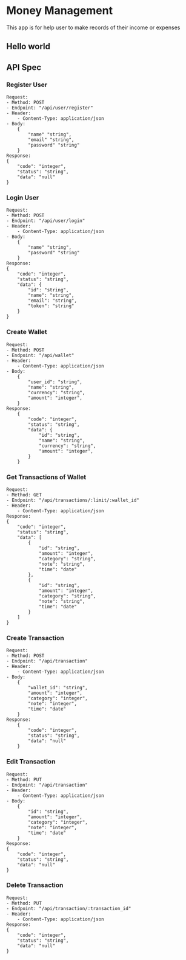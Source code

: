 # Money Management
This app is for help user to make records of their income or expenses
## Hello world
## API Spec

### Register User
	Request:
	- Method: POST
	- Endpoint: "/api/user/register"
	- Header:
		- Content-Type: application/json
	- Body:
		{
			"name" "string",
			"email" "string",
			"password" "string"
		}
	Response:
	{
		"code": "integer",
		"status": "string",
		"data": "null"
	}

### Login User
	Request:
	- Method: POST
	- Endpoint: "/api/user/login"
	- Header:
		- Content-Type: application/json
	- Body:
		{
			"name" "string",
			"password" "string"
		}
	Response:
	{
		"code": "integer",
		"status": "string",
		"data": {
			"id": "string",
			"name": "string",
			"email": "string",
			"token": "string"
		}
	}

### Create Wallet
	Request:
	- Method: POST
	- Endpoint: "/api/wallet"
	- Header:
		- Content-Type: application/json
	- Body:
		{
			"user_id": "string",
			"name": "string",
			"currency": "string",
			"amount": "integer",
		}
	Response:
		{
			"code": "integer",
			"status": "string",
			"data": {
				"id": "string",
				"name": "string",
				"currency": "string",
				"amount": "integer",
			}
		}

### Get Transactions of Wallet
	Request:
	- Method: GET
	- Endpoint: "/api/transactions/:limit/:wallet_id"
	- Header:
		- Content-Type: application/json
	Response:
	{
		"code": "integer",
		"status": "string",
		"data": [
			{
				"id": "string",
				"amount": "integer",
				"category": "string",
				"note": "string",
				"time": "date"
			},
			{
				"id": "string",
				"amount": "integer",
				"category": "string",
				"note": "string",
				"time": "date"
			}
		]
	}

### Create Transaction
	Request:
	- Method: POST
	- Endpoint: "/api/transaction"
	- Header:
		- Content-Type: application/json
	- Body:
		{
			"wallet_id": "string",
			"amount": "integer",
			"category": "integer",
			"note": "integer",
			"time": "date"
		}
	Response:
		{
			"code": "integer",
			"status": "string",
			"data": "null"
		}

### Edit Transaction
	Request:
	- Method: PUT
	- Endpoint: "/api/transaction"
	- Header:
		- Content-Type: application/json
	- Body:
		{
			"id": "string",
			"amount": "integer",
			"category": "integer",
			"note": "integer",
			"time": "date"
		}
	Response:
	{
		"code": "integer",
		"status": "string",
		"data": "null"
	}

### Delete Transaction
	Request:
	- Method: PUT
	- Endpoint: "/api/transaction/:transaction_id"
	- Header:
		- Content-Type: application/json
	Response:
	{
		"code": "integer",
		"status": "string",
		"data": "null"
	}
